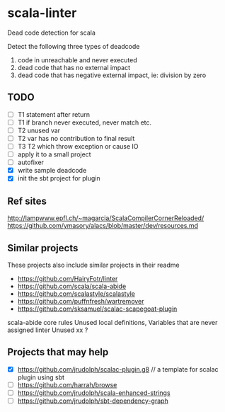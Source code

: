 # scala-linter

Dead code detection for scala

Detect the following three types of deadcode

1. code in unreachable and never executed
2. dead code that has no external impact
3. dead code that has negative external impact, ie: division by zero

## TODO


- [ ] T1 statement after return
- [ ] T1 if branch never executed, never match etc.
- [ ] T2 unused var
- [ ] T2 var has no contribution to final result
- [ ] T3 T2 which throw exception or cause IO
- [ ] apply it to a small project
- [ ] autofixer
- [x] write sample deadcode
- [x] init the sbt project for plugin

## Ref sites

http://lampwww.epfl.ch/~magarcia/ScalaCompilerCornerReloaded/
https://github.com/ymasory/alacs/blob/master/dev/resources.md

## Similar projects

These projects also include similar projects in their readme

- https://github.com/HairyFotr/linter
- https://github.com/scala/scala-abide
- https://github.com/scalastyle/scalastyle
- https://github.com/puffnfresh/wartremover
- https://github.com/sksamuel/scalac-scapegoat-plugin

scala-abide core rules Unused local definitions, Variables that are never assigned
linter Unused xx ?

## Projects that may help

- [x] https://github.com/jrudolph/scalac-plugin.g8  // a template for scalac plugin using sbt
- [ ] https://github.com/harrah/browse
- [ ] https://github.com/jrudolph/scala-enhanced-strings
- [ ] https://github.com/jrudolph/sbt-dependency-graph
